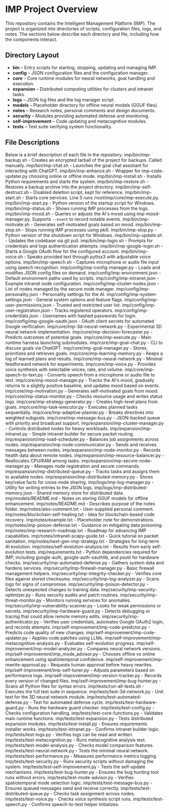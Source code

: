 # IMP Project Overview

This repository contains the Intelligent Management Platform (IMP).
The project is organized into directories of scripts, configuration files,
logs, and notes. The sections below describe each directory and file,
including how the components interact.

## Directory Layout

- **bin** – Entry scripts for starting, stopping, updating and managing IMP.
- **config** – JSON configuration files and the configuration manager.
- **core** – Core runtime modules for neural networks, goal handling and execution.
- **expansion** – Distributed computing utilities for clusters and intranet tasks.
- **logs** – JSON log files and the log manager script.
- **models** – Placeholder directory for offline neural models (GGUF files).
- **notes** – Research notes, personal comments and design documents.
- **security** – Modules providing automated defense and monitoring.
- **self-improvement** – Code updating and metacognitive modules.
- **tests** – Test suite verifying system functionality.

## File Descriptions

Below is a brief description of each file in the repository.
imp/bin/imp-backup.sh - Creates an encrypted tarball of the project for backups. Called manually.
imp/bin/imp-chat.sh - Launches the goal chat assistant for interacting with ChatGPT.
imp/bin/imp-enhance.sh - Wrapper for imp-code-updater.py choosing online or offline mode.
imp/bin/imp-install.sh - Installs Python requirements and starts the system.
imp/bin/imp-restore.sh - Restores a backup archive into the project directory.
imp/bin/imp-self-destruct.sh - Disabled deletion script, kept for reference.
imp/bin/imp-start.sh - Starts core services. Line 5 runs /root/imp/core/imp-execute.py.
imp/bin/imp-start.py - Python version of the startup script for Windows.
imp/bin/imp-status.sh - Shows running IMP processes from the logs.
imp/bin/imp-mood.sh - Queries or adjusts the AI's mood using imp-mood-manager.py.
  Supports `--event` to record notable events.
imp/bin/imp-motivate.sh - Generates self-motivated goals based on mood.
imp/bin/imp-stop.sh - Stops running IMP processes using pkill.
imp/bin/imp-stop.py - Python version of the shutdown script for Windows.
imp/bin/imp-update.sh - Updates the codebase via git pull.
imp/bin/imp-login.sh - Prompts for credentials and logs authentication attempts.
imp/bin/imp-google-login.sh - Starts a Google OAuth flow for the configured account.
imp/bin/imp-voice.sh - Speaks provided text through pyttsx3 with adjustable voice options.
imp/bin/imp-speech.sh - Captures microphone or audio file input using speech recognition.
imp/config/imp-config-manager.py - Loads and modifies JSON config files on demand.
imp/config/imp-environment.json - Default environment paths used by scripts.
imp/config/imp-intranet.json - Example intranet node configuration.
imp/config/imp-cluster-nodes.json - List of nodes managed by the secure node manager.
imp/config/imp-personality.json - Personality settings for the AI.
imp/config/imp-system-settings.json - General system options and feature flags.
imp/config/imp-user-permissions.json - Trusted and restricted user list.
imp/config/imp-user-registration.json - Tracks registered operators.
imp/config/imp-credentials.json - Usernames with hashed passwords for login.
imp/config/imp-google-oauth.json - OAuth client secrets for automated Google verification.
imp/core/imp-3d-neural-network.py - Experimental 3D neural network implementation.
imp/core/imp-decision-forecaster.py - Predicts outcomes of potential goals.
imp/core/imp-execute.py - Main runtime harness launching submodules.
imp/core/imp-goal-chat.py - CLI to discuss goals via ChatGPT.
imp/core/imp-goal-manager.py - Stores, prioritizes and retrieves goals.
imp/core/imp-learning-memory.py - Keeps a log of learned plans and results.
imp/core/imp-neural-network.py - Minimal feedforward network for experiments.
imp/core/imp-voice.py - Provides voice synthesis with selectable voices, rate, and volume.
imp/core/imp-speech-to-text.py - Converts speech from a microphone or audio file to text.
imp/core/imp-mood-manager.py - Tracks the AI's mood, gradually returns to a slightly positive baseline, and updates mood based on events.
imp/core/imp-motivation.py - Generates self-motivated goals from mood.
imp/core/imp-status-monitor.py - Checks resource usage and writes status logs.
imp/core/imp-strategy-generator.py - Creates high-level plans from goals.
imp/core/imp-task-executor.py - Executes planned tasks sequentially.
imp/core/imp-adaptive-planner.py - Breaks directives into weighted subgoals.
imp/core/imp-message-bus.py - JSON-backed queue with priority and broadcast support.
imp/expansion/imp-cluster-manager.py - Controls distributed nodes for heavy workloads.
imp/expansion/imp-intranet.py - Simple intranet builder for secure packet routing.
imp/expansion/imp-load-scheduler.py - Balances job assignments across nodes.
imp/expansion/imp-node-communicator.py - Sends and receives messages between nodes.
imp/expansion/imp-node-monitor.py - Records health data about remote nodes.
imp/expansion/imp-resource-balancer.py - Reallocates CPU/RAM among tasks.
imp/expansion/imp-secure-node-manager.py - Manages node registration and secure commands.
imp/expansion/imp-distributed-queue.py - Tracks tasks and assigns them to available nodes.
imp/expansion/imp-distributed-memory.py - Stores key/value facts for cross-node sharing.
imp/logs/imp-log-manager.py - Utility for writing entries to the JSON logs.
imp/logs/imp-distributed-memory.json - Shared memory store for distributed data.
imp/models/README.md - Notes on storing GGUF models for offline enhancement.
imp/notes/README.md - Describes purpose of the notes folder.
imp/notes/alex-comment.txt - User-supplied personal comment.
imp/notes/blockchain-self-healing.txt - Idea for blockchain-based code recovery.
imp/notes/example.txt - Placeholder note for demonstrations.
imp/notes/imp-poison-defense.txt - Guidance on mitigating data poisoning.
imp/notes/imp-research-roadmap.txt - Roadmap for advancing IMP capabilities.
imp/notes/intranet-scapy-guide.txt - Quick tutorial on packet sanitation.
imp/notes/next-gen-imp-strategy.txt - Strategies for long-term AI evolution.
imp/notes/self-evolution-analysis.txt - Results from early self-evolution tests.
imp/requirements.txt - Python dependencies required for IMP, including google-auth, google-auth-oauthlib, and psutil for hardware checks.
imp/security/imp-automated-defense.py - Gathers system data and hardens services.
imp/security/imp-firewall-manager.py - Basic firewall management helpers.
imp/security/imp-integrity-checker.py - Verifies core files against stored checksums.
imp/security/imp-log-analyzer.py - Scans logs for signs of compromise.
imp/security/imp-poison-detector.py - Detects unexpected changes to training data.
imp/security/imp-security-optimizer.py - Runs security audits and patch routines.
imp/security/imp-threat-monitor.py - Monitors running services for anomalies.
imp/security/imp-vulnerability-scanner.py - Looks for weak permissions or secrets.
imp/security/imp-hardware-guard.py - Detects debugging or tracing that could allow remote memory edits.
imp/security/imp-authenticator.py - Verifies user credentials, automates Google OAuth2 login, and records attempts.
imp/self-improvement/imp-code-predictor.py - Predicts code quality of new changes.
imp/self-improvement/imp-code-updater.py - Applies code patches using LLMs.
imp/self-improvement/imp-metacognitive-analysis.py - Evaluates self-evolution progress.
imp/self-improvement/imp-model-analyzer.py - Compares neural network versions.
imp/self-improvement/imp_mode_advisor.py - Chooses offline vs online enhancement using spatiotemporal confidence.
imp/self-improvement/imp-rewrite-approval.py - Requests human approval before heavy rewrites.
imp/self-improvement/imp-self-tuner.py - Adjusts parameters based on performance logs.
imp/self-improvement/imp-version-tracker.py - Records every version of changed files.
imp/self-improvement/imp-bug-hunter.py - Scans all Python files for syntax errors.
imp/tests/run-all-tests.sh - Executes the full test suite in sequence.
imp/tests/test-3d-network.py - Unit test for the 3D neural network module.
imp/tests/test-automated-defense.py - Test for automated defense cycle.
imp/tests/test-hardware-guard.py - Runs the hardware guard checker.
imp/tests/test-config.py - Checks configuration handling.
imp/tests/test-core-functions.py - Validates main runtime functions.
imp/tests/test-expansion.py - Tests distributed expansion modules.
imp/tests/test-install.py - Ensures requirements installer works.
imp/tests/test-intranet.py - Confirms intranet builder logic.
imp/tests/test-logs.py - Verifies logs can be read and written.
imp/tests/test-metacognition.py - Runs metacognitive analysis test.
imp/tests/test-model-analysis.py - Checks model comparison features.
imp/tests/test-neural-network.py - Tests the minimal neural network.
imp/tests/test-performance.py - Measures performance metrics logging.
imp/tests/test-security.py - Runs security scripts without damaging the system.
imp/tests/test-self-improvement.py - Tests the self-update mechanisms.
imp/tests/test-bug-hunter.py - Ensures the bug hunting tool runs without errors.
imp/tests/test-mode-advisor.py - Verifies spatiotemporal mode selection logic.
imp/tests/test-message-bus.py - Ensures queued messages send and receive correctly.
imp/tests/test-distributed-queue.py - Checks task assignment across nodes.
imp/tests/test-voice.py - Checks voice synthesis script runs.
imp/tests/test-speech.py - Confirms speech-to-text helper initializes.
